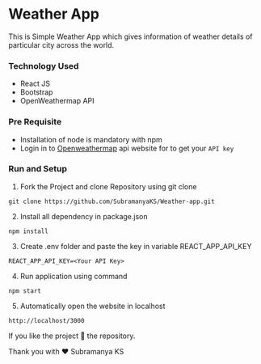 # Weather App

This is Simple Weather App which gives information of weather details of particular city across the world.

### Technology Used

* React JS 
* Bootstrap
* OpenWeathermap API


### Pre Requisite
* Installation of node is mandatory with npm 
* Login in to [Openweathermap](https://openweathermap.org/api) api website for to get your `API key`


### Run and Setup

1. Fork the Project and clone Repository using git clone

```
git clone https://github.com/SubramanyaKS/Weather-app.git

```

2.  Install all dependency in package.json

```
npm install

```
3.  Create .env folder and paste the key in variable REACT_APP_API_KEY

```
REACT_APP_API_KEY=<Your API Key>

```

4.  Run application using command

```
npm start

```

5. Automatically open the website in localhost

```
http://localhost/3000

```

If you like the project 🌟 the repository.

Thank you with ❤ Subramanya KS